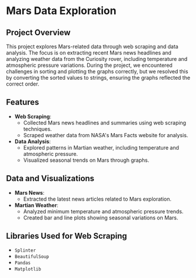 # Mars Data Exploration

## Project Overview
This project explores Mars-related data through web scraping and data analysis. The focus is on extracting recent Mars news headlines and analyzing weather data from the Curiosity rover, including temperature and atmospheric pressure variations. During the project, we encountered challenges in sorting and plotting the graphs correctly, but we resolved this by converting the sorted values to strings, ensuring the graphs reflected the correct order.

## Features
- **Web Scraping**:
  - Collected Mars news headlines and summaries using web scraping techniques.
  - Scraped weather data from NASA's Mars Facts website for analysis.
- **Data Analysis**:
  - Explored patterns in Martian weather, including temperature and atmospheric pressure.
  - Visualized seasonal trends on Mars through graphs.

## Data and Visualizations
- **Mars News**:
  - Extracted the latest news articles related to Mars exploration.
- **Martian Weather**:
  - Analyzed minimum temperature and atmospheric pressure trends.
  - Created bar and line plots showing seasonal variations on Mars.

## Libraries Used for Web Scraping
- `Splinter`
- `BeautifulSoup`
- `Pandas`
- `Matplotlib`
